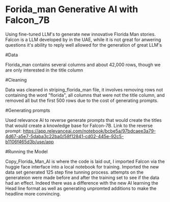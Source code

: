 # Forida_man Generative AI with Falcon_7B
Using fine-tuned LLM's to generate new innovative Florida Man stories.  Falcon is a LLM developed by in the UAE, while it is not great for anwering questions it's ability to reply well allowed for the generation of great LLM's

#Data

Florida_man contains several columns and about 42,000 rows, though we are only interested in the title column

#Cleaning

Data was cleaned in striping_florida_man file, it involves removing rows not containing the word "florida", all columns that were not the title column, and removed all but the first 500 rows due to the cost of generating prompts.

#Generating prompts

Used relevance AI to reverse generate prompts that would create the titles that would create a knowledge base for Falcon-7B.  Link to the reverse prompt: https://app.relevanceai.com/notebook/bcbe5a/97bdcaee3a79-4d67-a5e7-5daba3c22ba0/58f12841-cd02-445e-92c5-b1106f465d3b/use/app

#Running the Model

Copy_Florida_Man_AI is where the code is laid out, I imported Falcon via the huggie face interface into a local notebook for training.  Imported the new data set generated 125 step fine tunning process.  attempts on the generateion were made before and after the training set to see if the data had an effect.  Indeed there was a difference with the new AI learning the Head line format as well as generating unpromted additions to make the headline more convincing.
